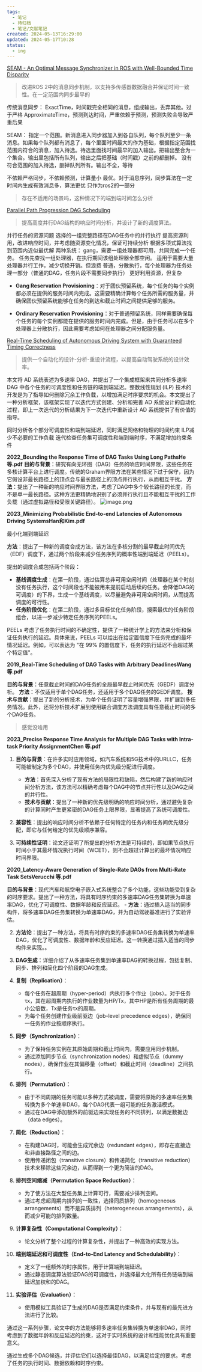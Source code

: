```yaml
---
tags:
  - 笔记
  - 待归档
  - 笔记/文献笔记
created: 2024-05-13T16:29:00
updated: 2024-05-17T10:28
status:
  - ing
---
```

[SEAM - An Optimal Message Synchronizer in ROS with Well-Bounded Time Disparity](SEAM%20-%20An%20Optimal%20Message%20Synchronizer%20in%20ROS%20with%20Well-Bounded%20Time%20Disparity.md)
> 改进ROS 2中的消息同步机制，以支持多传感器数据融合并保证时间一致性。在一定范围内同步最早的

传统消息同步：
ExactTime，时间戳完全相同的消息，组成输出，丢弃其他。过于严格
ApproximateTime，预测到达时间，严重依赖于预测，预测失败会导致严重后果

SEAM：
指定一个范围。新消息进入同步器加入到各自队列，每个队列至少一条消息。如果每个队列都有消息了，每个里面时间最大的作为基础，根据指定范围找范围内符合的消息，加入待选。待选里面找时间最早的加入输出。把输出整合为一个集合。输出里包括所有队列，输出之后把基础（时间戳）之前的都删掉。
没有符合范围的加入待选，删掉队列所有。输出不全，等待

不依赖严格同步，不依赖预测，计算量小
最优。对于消息序列，同步算法在一定时间内生成有效消息多，算法更优
只作为ros2的一部分


> 存在不适用的场景吗，这种情况下的端到端时间怎么分析


[Parallel Path Progression DAG Scheduling](../../03-research/10-DAG/Parallel%20Path%20Progression%20DAG%20Scheduling.md)

> 提高高度并行DAG结构的响应时间分析，并设计了新的调度算法。

并行任务的资源问题
选择的一组完整路径在DAG任务中的并行执行
提高资源利用，改进响应时间，并考虑随资源变化情况，保证可持续分析
根据多项式算法找到范围内近似最优解
两种系统：
gang，需要一组处理器都可用，共同完成一个任务。
任务先查找一组处理器，在执行期间该组处理器全部空闲。
适用于需要大量处理器并行工作，减少切换开销。但浪费
普通，分散执行，每个处理器为任务处理一部分（普通的DAG，任务片段不需要同步执行）
更好利用资源，但复杂

- **Gang Reservation Provisioning**：对于团伙预留系统，每个任务的每个实例都必须在提供的服务时间内完成。这需要精确计算每个任务所需的服务量，并确保团伙预留系统能够在任务的到达和截止时间之间提供足够的服务。

- **Ordinary Reservation Provisioning**：对于普通预留系统，同样需要确保每个任务的每个实例都能在提供的服务时间内完成。但是，由于任务可以在多个处理器上分散执行，因此需要考虑如何在处理器之间分配服务量。


[Real-Time Scheduling of Autonomous Driving System with Guaranteed Timing Correctness](../03-research/10-DAG/Real-Time%20Scheduling%20of%20Autonomous%20Driving%20System%20with%20Guaranteed%20Timing%20Correctness.md)
> 提供一个自动化的设计-分析-重设计流程，以提高自动驾驶系统的设计效率。

本文将 AD 系统表述为多速率 DAG，并提出了一个集成框架来共同分析多速率 DAG 中各个任务的可调度性和任务链的端到端延迟。整数线性规划 (ILP) 技术的开发是为了指导如何删除冗余工作负载，以增加满足时序要求的机会。本文提出了一种分析框架，该框架实现了以迭代方式创建、分析和完善 AD 系统设计的自动化过程，即上一次迭代的分析结果为下一次迭代中重新设计 AD 系统提供了有价值的指导。

同时分析各个部分可调度性和端到端延迟，同时满足网络和物理的时间约束
ILP减少不必要的工作负载
迭代检查任务集可调度性和端到端时序，不满足增加约束条件


**2022_Bounding the Response Time of DAG Tasks Using Long PathsHe 等.pdf**
**目的与背景**：研究有向无环图（DAG）任务的响应时间界限，这些任务在多核计算平台上进行调度。传统的Graham界限方法在某些情况下过于保守，因为它假设非最长路径上的顶点会与最长路径上的顶点并行执行，从而相互干扰。
**方法**：提出了一种新的响应时间界限方法，考虑了DAG中多个较长路径的长度，而不是单一最长路径。这种方法更精确地识别了必须并行执行且不能相互干扰的工作负载（通过虚拟路径和受限关键路径）。
    ![image.png](https://raw.githubusercontent.com/wsm6636/pic/main/202405131624873.png)


**2023_Minimizing Probabilistic End-to-end Latencies of Autonomous Driving SystemsHan和Kim.pdf**

 最小化端到端延迟
 
**方法**：提出了一种新的调度合成方法，该方法在多核分割的最早截止时间优先（EDF）调度下，通过两个阶段来减少任务序列的概率性端到端延迟（PEELs）。

提出的调度合成包括两个阶段：
   - **基线调度生成**：在第一阶段，通过估算总非可用空闲时间（处理器在某个时刻没有任务执行，这个时间段也不能被用来提前启动后续的任务。会降低DAG的可调度）的下界，生成一个基线调度，以尽量避免非可用空闲时间，从而提高调度的可行性。
   - **任务阶段优化**：在第二阶段，通过多目标优化任务阶段，搜索最优的任务阶段组合，以进一步减少特定任务序列的PEELs。

PEELs 考虑了任务执行时间的不确定性，提供了一种统计学上的方法来分析和保证任务执行的延迟。具体来说，PEELs 可以给出在给定置信度下任务完成的最坏情况延迟。例如，可以表达为 "在 99% 的置信度下，任务的执行延迟不会超过某个特定值"。


**2019_Real-Time Scheduling of DAG Tasks with Arbitrary DeadlinesWang 等.pdf**
   
**目的与背景**：任意截止时间的DAG任务的全局最早截止时间优先（GEDF）调度分析。
**方法**：不仅适用于单个DAG任务，还适用于多个DAG任务的GEDF调度。
**技术与贡献**：提出了新的分析技术，为单个任务证明了容量增强界限，并扩展到多任务情况。此外，还将分析技术扩展到使用联合调度方法调度具有任意截止时间的多个DAG任务。

> 感觉没啥用


**2023_Precise Response Time Analysis for Multiple DAG Tasks with Intra-task Priority AssignmentChen 等.pdf**
    
1. **目的与背景**：在许多实时应用领域，如汽车系统和5G技术中的URLLC，任务可能被制定为多个DAG，并使用任务内优先级分配进行调度。
    - **方法**：首先深入分析了现有方法的局限性和缺陷，然后构建了新的响应时间分析方法，该方法可以精确考虑每个DAG中的节点并行性以及DAG之间的并行性。
    - **技术与贡献**：提出了一种新的优先级明确的响应时间分析，通过避免复杂的计算同时产生更紧密的DAG任务上限界限，显著提高了系统可调度性。

6. **兼容性**：提出的响应时间分析不依赖于任何特定的任务内和任务间优先级分配，即它与任何给定的优先级顺序兼容。

9. **可持续性证明**：论文还证明了所提出的分析方法是可持续的，即如果节点执行时间小于其最坏情况执行时间（WCET），则不会超过计算出的最坏情况响应时间界限。



**2020_Latency-Aware Generation of Single-Rate DAGs from Multi-Rate Task SetsVerucchi 等.pdf**
    
**目的与背景**：现代汽车和航空电子嵌入式系统整合了多个功能，这些功能受到复杂的时序要求。提出了一种方法，将具有时序约束的多速率DAG任务集转换为单速率DAG，优化了可调度性、数据年龄和反应延迟。
    - **方法**：通过插入适当的同步构件，将多速率DAG任务集转换为单速率DAG，并为自动驾驶基准进行了实验评估。
   

2. **方法论**：提出了一种方法，将具有时序约束的多速率DAG任务集转换为单速率DAG，优化了可调度性、数据年龄和反应延迟。这一转换通过插入适当的同步构件来实现。。

6. **DAG生成**：详细介绍了从多速率任务集到单速率DAG的转换过程，包括复制、同步、排列和简化四个阶段的DAG生成。

1. **复制（Replication）**：
   - 每个任务在超周期（hyper-period）内执行多个作业（jobs）。对于任务τx，其在超周期内执行的作业数量为HP/Tx，其中HP是所有任务周期的最小公倍数，Tx是任务τx的周期。
   - 为每个任务创建作业级前驱边（job-level precedence edges），确保同一任务的作业按顺序执行。

2. **同步（Synchronization）**：
   - 为了保持任务实例在其原始周期和截止时间内，需要应用同步机制。
   - 通过添加同步节点（synchronization nodes）和虚拟节点（dummy nodes），确保作业在其偏移量（offset）和截止时间（deadline）之间执行。

3. **排列（Permutation）**：
   - 由于不同周期的任务可能以多种方式被调度，需要将原始的多速率任务集转换为多个单速率DAG，每个DAG代表一组可能的任务激活模式。
   - 通过在DAG中添加额外的前驱边来实现任务的不同排列，以满足数据边（data edges）。

4. **简化（Reduction）**：
   - 在构建DAG时，可能会生成冗余边（redundant edges），即存在直接边和非直接路径之间的边。
   - 使用传递闭包（transitive closure）和传递简化（transitive reduction）技术来移除这些冗余边，从而得到一个更为简洁的DAG。

5. **排列空间缩减（Permutation Space Reduction）**：
   - 为了使方法在大型任务集上计算可行，需要减少排列空间。
   - 通过考虑超周期内排列的一致性，选择同质排列（homogeneous arrangements）而不是异质排列（heterogeneous arrangements），从而减少可能的排列数量。

6. **计算复杂性（Computational Complexity）**：
   - 论文分析了整个过程的计算复杂性，并提出了一种高效的实现方法。

7. **端到端延迟和可调度性（End-to-End Latency and Schedulability）**：
   - 定义了一组额外的时序属性，用于计算端到端延迟。
   - 通过静态调度算法验证DAG的可调度性，并选择最大化所有任务链端到端延迟加权和的DAG。

8. **实验评估（Evaluation）**：
   - 使用模拟工具验证了生成的DAG是否满足约束条件，并与现有的最先进方法进行了比较。

通过这一系列步骤，论文中的方法能够将多速率任务集转换为单速率DAG，同时考虑到了数据年龄和反应延迟的约束，这对于实时系统的设计和性能优化具有重要意义。

通过生成多个DAG候选，并评估它们以选择最佳DAG，以满足给定的要求。考虑了任务的执行时间、数据依赖和时序约束。


